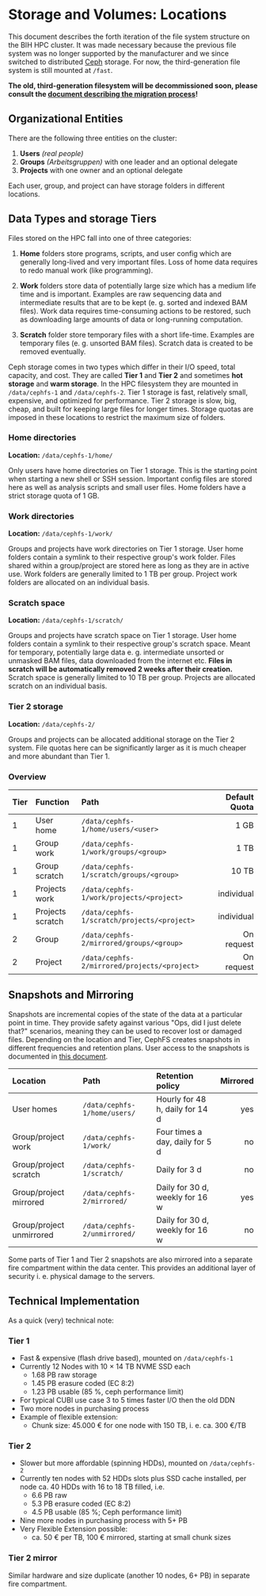 # Storage and Volumes: Locations
This document describes the forth iteration of the file system structure on the BIH HPC cluster.
It was made necessary because the previous file system was no longer supported by the manufacturer and we since switched to distributed [Ceph](https://ceph.io/en/) storage.
For now, the third-generation file system is still mounted at `/fast`.

**The old, third-generation filesystem will be decommissioned soon, please consult the [document describing the migration process](storage-migration.md)!**

## Organizational Entities
There are the following three entities on the cluster:

1. **Users** *(real people)*
2. **Groups** *(Arbeitsgruppen)* with one leader and an optional delegate
3. **Projects** with one owner and an optional delegate

Each user, group, and project can have storage folders in different locations.

## Data Types and storage Tiers
Files stored on the HPC fall into one of three categories:

1. **Home** folders store programs, scripts, and user config which are generally long-lived and very important files. 
Loss of home data requires to redo manual work (like programming).

2. **Work** folders store data of potentially large size which has a medium life time and is important.
Examples are raw sequencing data and intermediate results that are to be kept (e. g. sorted and indexed BAM files).
Work data requires time-consuming actions to be restored, such as downloading large amounts of data or long-running computation.

3. **Scratch** folder store temporary files with a short life-time.
Examples are temporary files (e. g. unsorted BAM files).
Scratch data is created to be removed eventually.

Ceph storage comes in two types which differ in their I/O speed, total capacity, and cost.
They are called **Tier 1** and **Tier 2** and sometimes **hot storage** and **warm storage**.
In the HPC filesystem they are mounted in `/data/cephfs-1` and `/data/cephfs-2`.
Tier 1 storage is fast, relatively small, expensive, and optimized for performance.
Tier 2 storage is slow, big, cheap, and built for keeping large files for longer times.
Storage quotas are imposed in these locations to restrict the maximum size of folders.

### Home directories
**Location:** `/data/cephfs-1/home/`

Only users have home directories on Tier 1 storage.
This is the starting point when starting a new shell or SSH session.
Important config files are stored here as well as analysis scripts and small user files.
Home folders have a strict storage quota of 1 GB.

### Work directories
**Location:** `/data/cephfs-1/work/`

Groups and projects have work directories on Tier 1 storage.
User home folders contain a symlink to their respective group's work folder.
Files shared within a group/project are stored here as long as they are in active use.
Work folders are generally limited to 1 TB per group.
Project work folders are allocated on an individual basis.

### Scratch space
**Location:** `/data/cephfs-1/scratch/`

Groups and projects have scratch space on Tier 1 storage.
User home folders contain a symlink to their respective group's scratch space.
Meant for temporary, potentially large data e. g. intermediate unsorted or unmasked BAM files, data downloaded from the internet etc.
**Files in scratch will be automatically removed 2 weeks after their creation.**
Scratch space is generally limited to 10 TB per group.
Projects are allocated scratch on an individual basis.

### Tier 2 storage
**Location:** `/data/cephfs-2/`

Groups and projects can be allocated additional storage on the Tier 2 system.
File quotas here can be significantly larger as it is much cheaper and more abundant than Tier 1.

### Overview

| Tier | Function         | Path                                         | Default Quota |
|:-----|:-----------------|:---------------------------------------------|--------------:|
|    1 | User home        | `/data/cephfs-1/home/users/<user>`           | 1 GB          |
|    1 | Group work       | `/data/cephfs-1/work/groups/<group>`         | 1 TB          |
|    1 | Group scratch    | `/data/cephfs-1/scratch/groups/<group>`      | 10 TB         |
|    1 | Projects work    | `/data/cephfs-1/work/projects/<project>`     | individual    |
|    1 | Projects scratch | `/data/cephfs-1/scratch/projects/<project>`  | individual    | 
|    2 | Group            | `/data/cephfs-2/mirrored/groups/<group>`     | On request    |
|    2 | Project          | `/data/cephfs-2/mirrored/projects/<project>` | On request    |

## Snapshots and Mirroring
Snapshots are incremental copies of the state of the data at a particular point in time. 
They provide safety against various "Ops, did I just delete that?" scenarios, meaning they can be used to recover lost or damaged files.
Depending on the location and Tier, CephFS creates snapshots in different frequencies and retention plans.
User access to the snapshots is documented in [this document](https://hpc-docs.cubi.bihealth.org/storage/accessing-snapshots).

| Location                 | Path                         | Retention policy                | Mirrored |
|:-------------------------|:-----------------------------|:--------------------------------|---------:|
| User homes               | `/data/cephfs-1/home/users/` | Hourly for 48 h, daily for 14 d | yes      |
| Group/project work       | `/data/cephfs-1/work/`       | Four times a day, daily for 5 d | no       |
| Group/project scratch    | `/data/cephfs-1/scratch/`    | Daily for 3 d                   | no       |
| Group/project mirrored   | `/data/cephfs-2/mirrored/`   | Daily for 30 d, weekly for 16 w | yes      |
| Group/project unmirrored | `/data/cephfs-2/unmirrored/` | Daily for 30 d, weekly for 16 w | no       |

Some parts of Tier 1 and Tier 2 snapshots are also mirrored into a separate fire compartment within the data center.
This provides an additional layer of security i. e. physical damage to the servers.

## Technical Implementation
As a quick (very) technical note:

### Tier 1
- Fast & expensive (flash drive based), mounted on `/data/cephfs-1`
- Currently 12 Nodes with 10 × 14 TB NVME SSD each
    - 1.68 PB raw storage
    - 1.45 PB erasure coded (EC 8:2)
    - 1.23 PB usable (85 %, ceph performance limit)
- For typical CUBI use case 3 to 5 times faster I/O then the old DDN
- Two more nodes in purchasing process
- Example of flexible extension:
    - Chunk size: 45.000 € for one node with 150 TB, i. e. ca. 300 €/TB

### Tier 2
- Slower but more affordable (spinning HDDs), mounted on `/data/cephfs-2`
- Currently ten nodes with 52 HDDs slots plus SSD cache installed, per node ca. 40 HDDs with 16 to 18 TB filled, i.e.
    - 6.6 PB raw
    - 5.3 PB erasure coded (EC 8:2)
    - 4.5 PB usable (85 %; Ceph performance limit)
- Nine more nodes in purchasing process with 5+ PB
- Very Flexible Extension possible:
    - ca. 50 € per TB, 100 € mirrored, starting at small chunk sizes
    
### Tier 2 mirror
Similar hardware and size duplicate (another 10 nodes, 6+ PB) in separate fire compartment.
